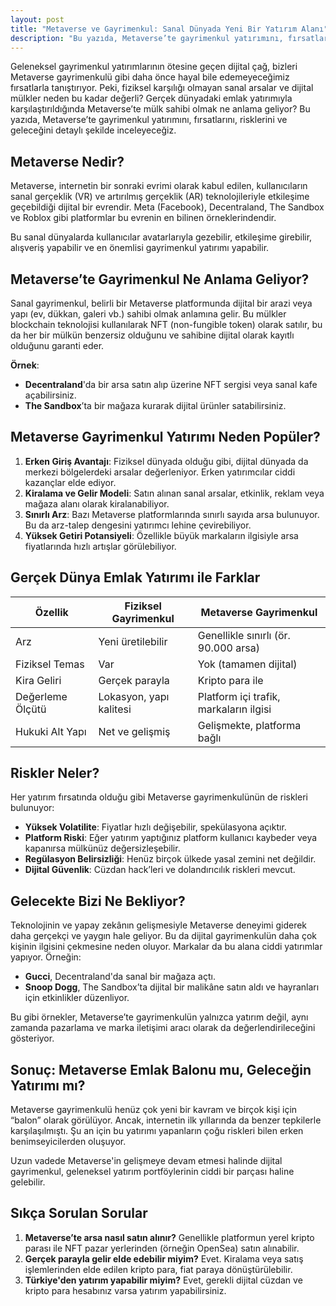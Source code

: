 ```yaml
---
layout: post
title: "Metaverse ve Gayrimenkul: Sanal Dünyada Yeni Bir Yatırım Alanı"
description: "Bu yazıda, Metaverse’te gayrimenkul yatırımını, fırsatlarını, risklerini ve geleceğini detaylı şekilde inceleyeceğiz."
---
```


Geleneksel gayrimenkul yatırımlarının ötesine geçen dijital çağ, bizleri Metaverse gayrimenkulü gibi daha önce hayal bile edemeyeceğimiz fırsatlarla tanıştırıyor. Peki, fiziksel karşılığı olmayan sanal arsalar ve dijital mülkler neden bu kadar değerli? Gerçek dünyadaki emlak yatırımıyla karşılaştırıldığında Metaverse’te mülk sahibi olmak ne anlama geliyor? Bu yazıda, Metaverse’te gayrimenkul yatırımını, fırsatlarını, risklerini ve geleceğini detaylı şekilde inceleyeceğiz.

## Metaverse Nedir?

Metaverse, internetin bir sonraki evrimi olarak kabul edilen, kullanıcıların sanal gerçeklik (VR) ve artırılmış gerçeklik (AR) teknolojileriyle etkileşime geçebildiği dijital bir evrendir. Meta (Facebook), Decentraland, The Sandbox ve Roblox gibi platformlar bu evrenin en bilinen örneklerindendir.

Bu sanal dünyalarda kullanıcılar avatarlarıyla gezebilir, etkileşime girebilir, alışveriş yapabilir ve en önemlisi gayrimenkul yatırımı yapabilir.

## Metaverse’te Gayrimenkul Ne Anlama Geliyor?

Sanal gayrimenkul, belirli bir Metaverse platformunda dijital bir arazi veya yapı (ev, dükkan, galeri vb.) sahibi olmak anlamına gelir. Bu mülkler blockchain teknolojisi kullanılarak NFT (non-fungible token) olarak satılır, bu da her bir mülkün benzersiz olduğunu ve sahibine dijital olarak kayıtlı olduğunu garanti eder.

**Örnek**:
- **Decentraland**'da bir arsa satın alıp üzerine NFT sergisi veya sanal kafe açabilirsiniz.
- **The Sandbox**’ta bir mağaza kurarak dijital ürünler satabilirsiniz.

## Metaverse Gayrimenkul Yatırımı Neden Popüler?

1. **Erken Giriş Avantajı**: Fiziksel dünyada olduğu gibi, dijital dünyada da merkezi bölgelerdeki arsalar değerleniyor. Erken yatırımcılar ciddi kazançlar elde ediyor.
2. **Kiralama ve Gelir Modeli**: Satın alınan sanal arsalar, etkinlik, reklam veya mağaza alanı olarak kiralanabiliyor.
3. **Sınırlı Arz**: Bazı Metaverse platformlarında sınırlı sayıda arsa bulunuyor. Bu da arz-talep dengesini yatırımcı lehine çevirebiliyor.
4. **Yüksek Getiri Potansiyeli**: Özellikle büyük markaların ilgisiyle arsa fiyatlarında hızlı artışlar görülebiliyor.

## Gerçek Dünya Emlak Yatırımı ile Farklar

| Özellik          | Fiziksel Gayrimenkul    | Metaverse Gayrimenkul                  |
| ---------------- | ----------------------- | -------------------------------------- |
| Arz              | Yeni üretilebilir       | Genellikle sınırlı (ör. 90.000 arsa)   |
| Fiziksel Temas   | Var                     | Yok (tamamen dijital)                  |
| Kira Geliri      | Gerçek parayla          | Kripto para ile                        |
| Değerleme Ölçütü | Lokasyon, yapı kalitesi | Platform içi trafik, markaların ilgisi |
| Hukuki Alt Yapı  | Net ve gelişmiş         | Gelişmekte, platforma bağlı            |

## Riskler Neler?

Her yatırım fırsatında olduğu gibi Metaverse gayrimenkulünün de riskleri bulunuyor:

- **Yüksek Volatilite**: Fiyatlar hızlı değişebilir, spekülasyona açıktır.
- **Platform Riski**: Eğer yatırım yaptığınız platform kullanıcı kaybeder veya kapanırsa mülkünüz değersizleşebilir.
- **Regülasyon Belirsizliği**: Henüz birçok ülkede yasal zemini net değildir.
- **Dijital Güvenlik**: Cüzdan hack’leri ve dolandırıcılık riskleri mevcut.

## Gelecekte Bizi Ne Bekliyor?

Teknolojinin ve yapay zekânın gelişmesiyle Metaverse deneyimi giderek daha gerçekçi ve yaygın hale geliyor. Bu da dijital gayrimenkulün daha çok kişinin ilgisini çekmesine neden oluyor. Markalar da bu alana ciddi yatırımlar yapıyor. Örneğin:

- **Gucci**, Decentraland'da sanal bir mağaza açtı.
- **Snoop Dogg**, The Sandbox’ta dijital bir malikâne satın aldı ve hayranları için etkinlikler düzenliyor.

Bu gibi örnekler, Metaverse’te gayrimenkulün yalnızca yatırım değil, aynı zamanda pazarlama ve marka iletişimi aracı olarak da değerlendirileceğini gösteriyor.

## Sonuç: Metaverse Emlak Balonu mu, Geleceğin Yatırımı mı?

Metaverse gayrimenkulü henüz çok yeni bir kavram ve birçok kişi için “balon” olarak görülüyor. Ancak, internetin ilk yıllarında da benzer tepkilerle karşılaşılmıştı. Şu an için bu yatırımı yapanların çoğu riskleri bilen erken benimseyicilerden oluşuyor.

Uzun vadede Metaverse'in gelişmeye devam etmesi halinde dijital gayrimenkul, geleneksel yatırım portföylerinin ciddi bir parçası haline gelebilir.

## Sıkça Sorulan Sorular

1. **Metaverse’te arsa nasıl satın alınır?** Genellikle platformun yerel kripto parası ile NFT pazar yerlerinden (örneğin OpenSea) satın alınabilir.
2. **Gerçek parayla gelir elde edebilir miyim?** Evet. Kiralama veya satış işlemlerinden elde edilen kripto para, fiat paraya dönüştürülebilir.
3. **Türkiye'den yatırım yapabilir miyim?** Evet, gerekli dijital cüzdan ve kripto para hesabınız varsa yatırım yapabilirsiniz.